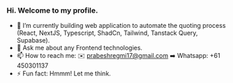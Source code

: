 ### Hi. Welcome to my profile.

- 🔭 I’m currently building web application to automate the quoting process (React, NextJS, Typescript, ShadCn, Tailwind, Tanstack Query, Supabase).
- 💬 Ask me about any Frontend technologies. 
- 📫 How to reach me: ✉️ prabeshregmi17@gmail.com ➡️ Whatsapp: +61 450301137
- ⚡ Fun fact: Hmmm! Let me think.
